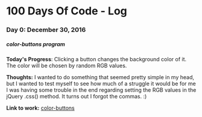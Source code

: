 # 100 Days Of Code - Log

### Day 0: December 30, 2016 
##### color-buttons program

**Today's Progress**: Clicking a button changes the background color of it. The color will be chosen by random RGB values. 

**Thoughts:** I wanted to do something that seemed pretty simple in my head, but I wanted to test myself to see how much of a struggle it would be for me I was having some trouble in the end regarding setting the RGB values in the jQuery .css() method. It turns out I forgot the commas. :)

**Link to work:** [color-buttons](https://github.com/Dana94/color-buttons/commit/091344822867a2671bf70d323a81d2fd4252c1bd)

